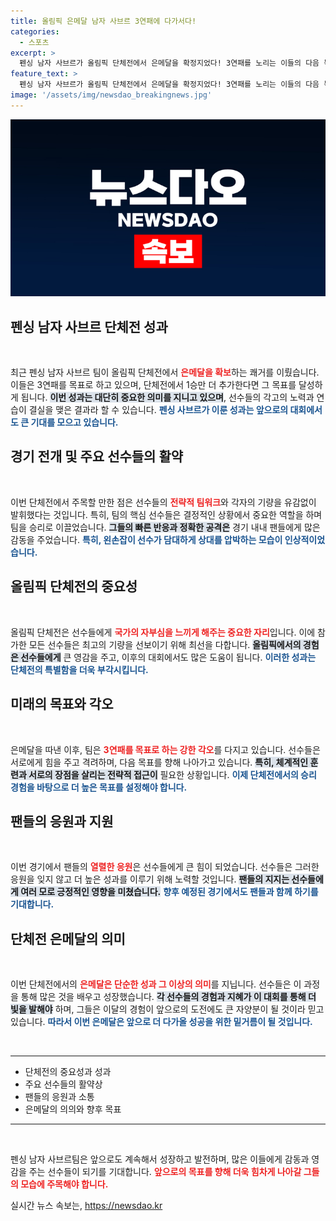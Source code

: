 ```yaml
---
title: 올림픽 은메달 남자 사브르 3연패에 다가서다!
categories:
  - 스포츠
excerpt: >
  펜싱 남자 사브르가 올림픽 단체전에서 은메달을 확정지었다! 3연패를 노리는 이들의 다음 목표는 단 한 번의 승리, 어떤 이야기가 숨어있을까?
feature_text: >
  펜싱 남자 사브르가 올림픽 단체전에서 은메달을 확정지었다! 3연패를 노리는 이들의 다음 목표는 단 한 번의 승리, 어떤 이야기가 숨어있을까?
image: '/assets/img/newsdao_breakingnews.jpg'
---
```


<p><img src="/assets/img/newsdao_breakingnews.jpg" alt="flaretime 속보" /></p>

<h2 data-ke-size="size26">펜싱 남자 사브르 단체전 성과</h2>

<p data-ke-size="size16">&nbsp;</p>

<p data-ke-size="size16">최근 펜싱 남자 사브르 팀이 올림픽 단체전에서 <b><span style="color: #ee2323;">은메달을 확보</span></b>하는 쾌거를 이뤘습니다. 이들은 3연패를 목표로 하고 있으며, 단체전에서 1승만 더 추가한다면 그 목표를 달성하게 됩니다. <b><span style="background-color: #21538527;">이번 성과는 대단히 중요한 의미를 지니고 있으며</span></b>, 선수들의 각고의 노력과 연습이 결실을 맺은 결과라 할 수 있습니다. <b><span style="color: #1a5490;">펜싱 사브르가 이룬 성과는 앞으로의 대회에서도 큰 기대를 모으고 있습니다.</span></b></p>

<h2 data-ke-size="size26">경기 전개 및 주요 선수들의 활약</h2>

<p data-ke-size="size16">&nbsp;</p>

<p data-ke-size="size16">이번 단체전에서 주목할 만한 점은 선수들의 <b><span style="color: #ee2323;">전략적 팀워크</span></b>와 각자의 기량을 유감없이 발휘했다는 것입니다. 특히, 팀의 핵심 선수들은 결정적인 상황에서 중요한 역할을 하며 팀을 승리로 이끌었습니다. <b><span style="background-color: #21538527;">그들의 빠른 반응과 정확한 공격은</span></b> 경기 내내 팬들에게 많은 감동을 주었습니다. <b><span style="color: #1a5490;">특히, 왼손잡이 선수가 담대하게 상대를 압박하는 모습이 인상적이었습니다.</span></b></p>

<h2 data-ke-size="size26">올림픽 단체전의 중요성</h2>

<p data-ke-size="size16">&nbsp;</p>

<p data-ke-size="size16">올림픽 단체전은 선수들에게 <b><span style="color: #ee2323;">국가의 자부심을 느끼게 해주는 중요한 자리</span></b>입니다. 이에 참가한 모든 선수들은 최고의 기량을 선보이기 위해 최선을 다합니다. <b><span style="background-color: #21538527;">올림픽에서의 경험은 선수들에게</span></b> 큰 영감을 주고, 이후의 대회에서도 많은 도움이 됩니다. <b><span style="color: #1a5490;">이러한 성과는 단체전의 특별함을 더욱 부각시킵니다.</span></b></p>

<h2 data-ke-size="size26">미래의 목표와 각오</h2>

<p data-ke-size="size16">&nbsp;</p>

<p data-ke-size="size16">은메달을 따낸 이후, 팀은 <b><span style="color: #ee2323;">3연패를 목표로 하는 강한 각오</span></b>를 다지고 있습니다. 선수들은 서로에게 힘을 주고 격려하며, 다음 목표를 향해 나아가고 있습니다. <b><span style="background-color: #21538527;">특히, 체계적인 훈련과 서로의 장점을 살리는 전략적 접근이</span></b> 필요한 상황입니다. <b><span style="color: #1a5490;">이제 단체전에서의 승리 경험을 바탕으로 더 높은 목표를 설정해야 합니다.</span></b></p>

<h2 data-ke-size="size26">팬들의 응원과 지원</h2>

<p data-ke-size="size16">&nbsp;</p>

<p data-ke-size="size16">이번 경기에서 팬들의 <b><span style="color: #ee2323;">열렬한 응원</span></b>은 선수들에게 큰 힘이 되었습니다. 선수들은 그러한 응원을 잊지 않고 더 높은 성과를 이루기 위해 노력할 것입니다. <b><span style="background-color: #21538527;">팬들의 지지는 선수들에게 여러 모로 긍정적인 영향을 미쳤습니다.</span></b> <b><span style="color: #1a5490;">향후 예정된 경기에서도 팬들과 함께 하기를 기대합니다.</span></b></p>

<h2 data-ke-size="size26">단체전 은메달의 의미</h2>

<p data-ke-size="size16">&nbsp;</p>

<p data-ke-size="size16">이번 단체전에서의 <b><span style="color: #ee2323;">은메달은 단순한 성과 그 이상의 의미</span></b>를 지닙니다. 선수들은 이 과정을 통해 많은 것을 배우고 성장했습니다. <b><span style="background-color: #21538527;">각 선수들의 경험과 지혜가 이 대회를 통해 더 빛을 발해야</span></b> 하며, 그들은 이달의 경험이 앞으로의 도전에도 큰 자양분이 될 것이라 믿고 있습니다. <b><span style="color: #1a5490;">따라서 이번 은메달은 앞으로 더 다가올 성공을 위한 밑거름이 될 것입니다.</span></b></p>

<p data-ke-size="size16">&nbsp;</p>

<hr>

<ul>
  <li>단체전의 중요성과 성과</li>
  <li>주요 선수들의 활약상</li>
  <li>팬들의 응원과 소통</li>
  <li>은메달의 의의와 향후 목표</li>
</ul>

<hr>

<p data-ke-size="size16">&nbsp;</p>

<p data-ke-size="size16">펜싱 남자 사브르팀은 앞으로도 계속해서 성장하고 발전하며, 많은 이들에게 감동과 영감을 주는 선수들이 되기를 기대합니다. <b><span style="color: #ee2323;">앞으로의 목표를 향해 더욱 힘차게 나아갈 그들의 모습에 주목해야 합니다.</span></b></p>
실시간 뉴스 속보는, <a href="https://newsdao.kr" rel="dofollow">https://newsdao.kr</a>


